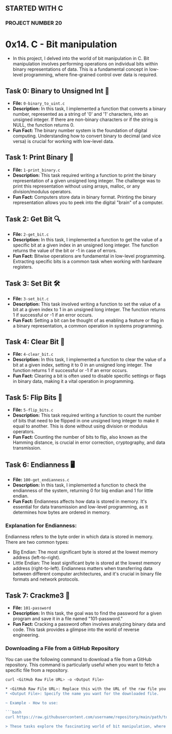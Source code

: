 ## STARTED WITH C
### PROJECT NUMBER 20

# 0x14. C - Bit manipulation

* In this project, I delved into the world of bit manipulation in C. Bit manipulation involves performing operations on individual bits within binary representations of data. This is a fundamental concept in low-level programming, where fine-grained control over data is required.

## Task 0: Binary to Unsigned Int 🧮
- **File:** `0-binary_to_uint.c`
- **Description:** In this task, I implemented a function that converts a binary number, represented as a string of '0' and '1' characters, into an unsigned integer. If there are non-binary characters or if the string is NULL, the function returns 0.
- **Fun Fact:** The binary number system is the foundation of digital computing. Understanding how to convert binary to decimal (and vice versa) is crucial for working with low-level data.

## Task 1: Print Binary 📇
- **File:** `1-print_binary.c`
- **Description:** This task required writing a function to print the binary representation of a given unsigned long integer. The challenge was to print this representation without using arrays, malloc, or any division/modulus operators.
- **Fun Fact:** Computers store data in binary format. Printing the binary representation allows you to peek into the digital "brain" of a computer.

## Task 2: Get Bit 🔍
- **File:** `2-get_bit.c`
- **Description:** In this task, I implemented a function to get the value of a specific bit at a given index in an unsigned long integer. The function returns the value of the bit or -1 in case of errors.
- **Fun Fact:** Bitwise operations are fundamental in low-level programming. Extracting specific bits is a common task when working with hardware registers.

## Task 3: Set Bit 🛠️
- **File:** `3-set_bit.c`
- **Description:** This task involved writing a function to set the value of a bit at a given index to 1 in an unsigned long integer. The function returns 1 if successful or -1 if an error occurs.
- **Fun Fact:** Setting a bit can be thought of as enabling a feature or flag in a binary representation, a common operation in systems programming.

## Task 4: Clear Bit 🧹
- **File:** `4-clear_bit.c`
- **Description:** In this task, I implemented a function to clear the value of a bit at a given index, setting it to 0 in an unsigned long integer. The function returns 1 if successful or -1 if an error occurs.
- **Fun Fact:** Clearing a bit is often used to disable specific settings or flags in binary data, making it a vital operation in programming.

## Task 5: Flip Bits 🔁
- **File:** `5-flip_bits.c`
- **Description:** This task required writing a function to count the number of bits that need to be flipped in one unsigned long integer to make it equal to another. This is done without using division or modulus operators.
- **Fun Fact:** Counting the number of bits to flip, also known as the Hamming distance, is crucial in error correction, cryptography, and data transmission.

## Task 6: Endianness 🖥️
- **File:** `100-get_endianness.c`
- **Description:** In this task, I implemented a function to check the endianness of the system, returning 0 for big endian and 1 for little endian.
- **Fun Fact:** Endianness affects how data is stored in memory. It's essential for data transmission and low-level programming, as it determines how bytes are ordered in memory.

### Explanation for Endianness:
Endianness refers to the byte order in which data is stored in memory. There are two common types:

* Big Endian: The most significant byte is stored at the lowest memory address (left-to-right).
* Little Endian: The least significant byte is stored at the lowest memory address (right-to-left).
Endianness matters when transferring data between different computer architectures, and it's crucial in binary file formats and network protocols.

## Task 7: Crackme3 🔐
- **File:** `101-password`
- **Description:** In this task, the goal was to find the password for a given program and save it in a file named "101-password."
- **Fun Fact:** Cracking a password often involves analyzing binary data and code. This task provides a glimpse into the world of reverse engineering.

### Downloading a File from a GitHub Repository

You can use the following command to download a file from a GitHub repository. This command is particularly useful when you want to fetch a specific file from a repository.

```bash
curl <GitHub Raw File URL> -o <Output File>

* <GitHub Raw File URL>: Replace this with the URL of the raw file you want to download from the GitHub repository. Ensure that the URL points directly to the file's content.
* <Output File>: Specify the name you want for the downloaded file.

~ Example - How to use:

```bash
curl https://raw.githubusercontent.com/username/repository/main/path/to/file.txt -o downloaded_file.txt

> These tasks explore the fascinating world of bit manipulation, where every bit counts, and provide insights into the binary foundation of computing. Understanding binary operations is essential for low-level programming and working with embedded systems.

